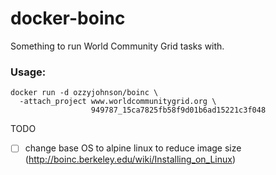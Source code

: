 docker-boinc
============

Something to run World Community Grid tasks with.

### Usage:

    docker run -d ozzyjohnson/boinc \
      -attach_project www.worldcommunitygrid.org \
                      949787_15ca7825fb58f9d01b6ad15221c3f048

TODO
- [ ] change base OS to alpine linux to reduce image size (http://boinc.berkeley.edu/wiki/Installing_on_Linux)
